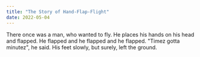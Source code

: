 ```yaml
---
title: "The Story of Hand-Flap-Flight"
date: 2022-05-04
---
```


There once was a man, who wanted to fly. He places his hands on his head and flapped. He flapped and he flapped and he flapped. "Timez gotta minutez", he said. His feet slowly, but surely, left the ground.
